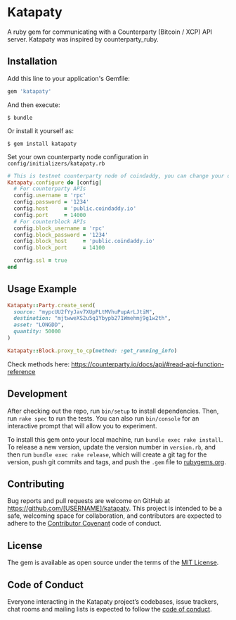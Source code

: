 # Katapaty

A ruby gem for communicating with a Counterparty (Bitcoin / XCP) API server. Katapaty was inspired by counterparty_ruby.

## Installation

Add this line to your application's Gemfile:

```ruby
gem 'katapaty'
```

And then execute:

    $ bundle

Or install it yourself as:

    $ gem install katapaty

Set your own counterparty node configuration in `config/initializers/katapaty.rb`

```ruby
# This is testnet counterparty node of coindaddy, you can change your own server config
Katapaty.configure do |config|
  # For counterparty APIs
  config.username = 'rpc'
  config.password = '1234'
  config.host     = 'public.coindaddy.io'
  config.port     = 14000
  # For counterblock APIs
  config.block_username = 'rpc'
  config.block_password = '1234'
  config.block_host     = 'public.coindaddy.io'
  config.block_port     = 14100

  config.ssl = true
end
```

## Usage Example

```ruby
Katapaty::Party.create_send(
  source: "mypcUU2fYyJav7XUpPLtMVhuPupArLJtiM",
  destination: "mjtwweXS2u5q1Ybypb271Wmehmj9g1w2th",
  asset: "LONGDD",
  quantity: 50000
)

Katapaty::Block.proxy_to_cp(method: :get_running_info)
```

Check methods here: https://counterparty.io/docs/api/#read-api-function-reference

## Development

After checking out the repo, run `bin/setup` to install dependencies. Then, run `rake spec` to run the tests. You can also run `bin/console` for an interactive prompt that will allow you to experiment.

To install this gem onto your local machine, run `bundle exec rake install`. To release a new version, update the version number in `version.rb`, and then run `bundle exec rake release`, which will create a git tag for the version, push git commits and tags, and push the `.gem` file to [rubygems.org](https://rubygems.org).

## Contributing

Bug reports and pull requests are welcome on GitHub at https://github.com/[USERNAME]/katapaty. This project is intended to be a safe, welcoming space for collaboration, and contributors are expected to adhere to the [Contributor Covenant](http://contributor-covenant.org) code of conduct.

## License

The gem is available as open source under the terms of the [MIT License](https://opensource.org/licenses/MIT).

## Code of Conduct

Everyone interacting in the Katapaty project’s codebases, issue trackers, chat rooms and mailing lists is expected to follow the [code of conduct](https://github.com/[USERNAME]/katapaty/blob/master/CODE_OF_CONDUCT.md).
